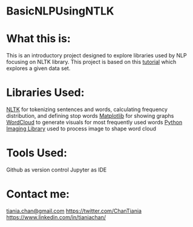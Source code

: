 # BasicNLPUsingNTLK
# What this is:
This is an introductory project designed to explore libraries used by NLP focusing on NLTK library. This project is based on this [tutorial](https://medium.com/towards-artificial-intelligence/natural-language-processing-nlp-with-python-tutorial-for-beginners-1f54e610a1a0) which explores a given data set. 

# Libraries Used:
[NLTK](https://www.nltk.org/) for tokenizing sentences and words, calculating frequency distribution, and defining stop words
[Matplotlib](https://www.nltk.org/) for showing graphs
[WordCloud](https://github.com/amueller/word_cloud) to generate visuals for most frequently used words
[Python Imaging Library](https://pillow.readthedocs.io/en/stable/) used to process image to shape word cloud

# Tools Used:
Github as version control
Jupyter  as IDE

# Contact me:

tiania.chan@gmail.com
https://twitter.com/ChanTiania
https://www.linkedin.com/in/tianiachan/
